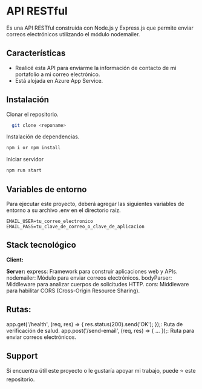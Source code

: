 # API RESTful

Es una API RESTful construida con Node.js y Express.js que permite enviar correos electrónicos utilizando el módulo nodemailer.


## Características

- Realicé esta API para enviarme la información de contacto de mi portafolio a mi correo electrónico.
- Está alojada en Azure App Service.

## Instalación

Clonar el repositorio.

```bash
  git clone <reponame>
```

Instalación de dependencias.

```bash
npm i or npm install
```

Iniciar servidor

```bash
npm run start
```

## Variables de entorno

Para ejecutar este proyecto, deberá agregar las siguientes variables de entorno a su archivo .env  en el directorio raíz.

`EMAIL_USER=tu_correo_electronico`
`EMAIL_PASS=tu_clave_de_correo_o_clave_de_aplicacion`

## Stack tecnológico

**Client:** 

**Server:** 
express: Framework para construir aplicaciones web y APIs.
nodemailer: Módulo para enviar correos electrónicos.
bodyParser: Middleware para analizar cuerpos de solicitudes HTTP.
cors: Middleware para habilitar CORS (Cross-Origin Resource Sharing).

## Rutas:

app.get('/health', (req, res) => { res.status(200).send('OK'); });: Ruta de verificación de salud.
app.post('/send-email', (req, res) => { ... });: Ruta para enviar correos electrónicos.


## Support

Si encuentra útil este proyecto o le gustaría apoyar mi trabajo, puede ⭐ este repositorio.
